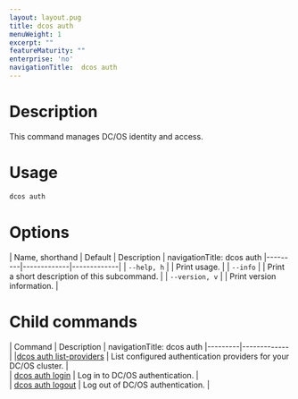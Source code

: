 ```yaml
---
layout: layout.pug
title: dcos auth
menuWeight: 1
excerpt: ""
featureMaturity: ""
enterprise: 'no'
navigationTitle:  dcos auth
---
```


# Description
This command manages DC/OS identity and access.

# Usage

```bash
dcos auth 
```

# Options

| Name, shorthand | Default | Description |
navigationTitle:  dcos auth
|---------|-------------|-------------|
| `--help, h`   |             |  Print usage. |
| `--info`   |             |  Print a short description of this subcommand. |
| `--version, v`   |             | Print version information. |

# Child commands

| Command | Description |
navigationTitle:  dcos auth
|---------|-------------|
|[dcos auth list-providers](/docs/1.9/cli/command-reference/dcos-auth/dcos-auth-list-providers/) | List configured authentication providers for your DC/OS cluster. |  
| [dcos auth login](/docs/1.9/cli/command-reference/dcos-auth/dcos-auth-login/)   |   Log in to DC/OS authentication.  |  
| [dcos auth logout](/docs/1.9/cli/command-reference/dcos-auth/dcos-auth-logout/)   |  Log out of DC/OS authentication.  |  
